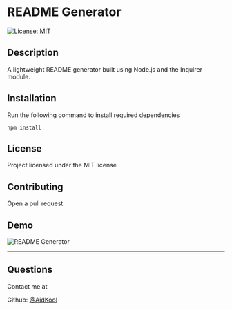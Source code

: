 # README Generator

[![License: MIT](https://img.shields.io/badge/License-MIT-yellow.svg)](https://opensource.org/licenses/MIT)

## Description

A lightweight README generator built using Node.js and the Inquirer module.

## Installation

Run the following command to install required dependencies

    npm install

## License

Project licensed under the MIT license

## Contributing

Open a pull request

## Demo

![README Generator](https://user-images.githubusercontent.com/73796715/148557328-af8dadc5-480f-489f-81ef-b4e7f365811f.gif)

---

## Questions

Contact me at

Github: [@AidKool](https://github.com/AidKool)
